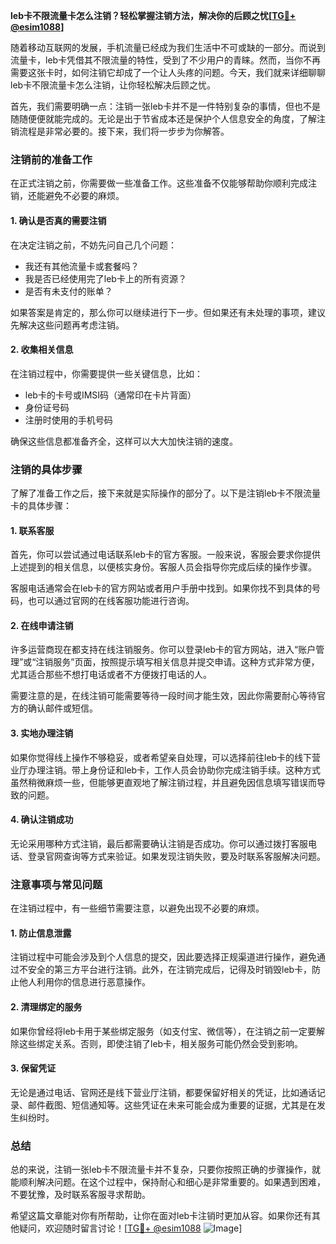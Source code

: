 **leb卡不限流量卡怎么注销？轻松掌握注销方法，解决你的后顾之忧[[TG💪+ @esim1088](https://t.me/s/esim1088)]**

随着移动互联网的发展，手机流量已经成为我们生活中不可或缺的一部分。而说到流量卡，leb卡凭借其不限流量的特性，受到了不少用户的青睐。然而，当你不再需要这张卡时，如何注销它却成了一个让人头疼的问题。今天，我们就来详细聊聊leb卡不限流量卡怎么注销，让你轻松解决后顾之忧。

首先，我们需要明确一点：注销一张leb卡并不是一件特别复杂的事情，但也不是随随便便就能完成的。无论是出于节省成本还是保护个人信息安全的角度，了解注销流程是非常必要的。接下来，我们将一步步为你解答。

### 注销前的准备工作

在正式注销之前，你需要做一些准备工作。这些准备不仅能够帮助你顺利完成注销，还能避免不必要的麻烦。

#### 1. 确认是否真的需要注销
在决定注销之前，不妨先问自己几个问题：
- 我还有其他流量卡或套餐吗？
- 我是否已经使用完了leb卡上的所有资源？
- 是否有未支付的账单？

如果答案是肯定的，那么你可以继续进行下一步。但如果还有未处理的事项，建议先解决这些问题再考虑注销。

#### 2. 收集相关信息
在注销过程中，你需要提供一些关键信息，比如：
- leb卡的卡号或IMSI码（通常印在卡片背面）
- 身份证号码
- 注册时使用的手机号码

确保这些信息都准备齐全，这样可以大大加快注销的速度。

### 注销的具体步骤

了解了准备工作之后，接下来就是实际操作的部分了。以下是注销leb卡不限流量卡的具体步骤：

#### 1. 联系客服
首先，你可以尝试通过电话联系leb卡的官方客服。一般来说，客服会要求你提供上述提到的相关信息，以便核实身份。客服人员会指导你完成后续的操作步骤。

客服电话通常会在leb卡的官方网站或者用户手册中找到。如果你找不到具体的号码，也可以通过官网的在线客服功能进行咨询。

#### 2. 在线申请注销
许多运营商现在都支持在线注销服务。你可以登录leb卡的官方网站，进入“账户管理”或“注销服务”页面，按照提示填写相关信息并提交申请。这种方式非常方便，尤其适合那些不想打电话或者不方便拨打电话的人。

需要注意的是，在线注销可能需要等待一段时间才能生效，因此你需要耐心等待官方的确认邮件或短信。

#### 3. 实地办理注销
如果你觉得线上操作不够稳妥，或者希望亲自处理，可以选择前往leb卡的线下营业厅办理注销。带上身份证和leb卡，工作人员会协助你完成注销手续。这种方式虽然稍微麻烦一些，但能够更直观地了解注销过程，并且避免因信息填写错误而导致的问题。

#### 4. 确认注销成功
无论采用哪种方式注销，最后都需要确认注销是否成功。你可以通过拨打客服电话、登录官网查询等方式来验证。如果发现注销失败，要及时联系客服解决问题。

### 注意事项与常见问题

在注销过程中，有一些细节需要注意，以避免出现不必要的麻烦。

#### 1. 防止信息泄露
注销过程中可能会涉及到个人信息的提交，因此要选择正规渠道进行操作，避免通过不安全的第三方平台进行注销。此外，在注销完成后，记得及时销毁leb卡，防止他人利用你的信息进行恶意操作。

#### 2. 清理绑定的服务
如果你曾经将leb卡用于某些绑定服务（如支付宝、微信等），在注销之前一定要解除这些绑定关系。否则，即使注销了leb卡，相关服务可能仍然会受到影响。

#### 3. 保留凭证
无论是通过电话、官网还是线下营业厅注销，都要保留好相关的凭证，比如通话记录、邮件截图、短信通知等。这些凭证在未来可能会成为重要的证据，尤其是在发生纠纷时。

### 总结

总的来说，注销一张leb卡不限流量卡并不复杂，只要你按照正确的步骤操作，就能顺利解决问题。在这个过程中，保持耐心和细心是非常重要的。如果遇到困难，不要犹豫，及时联系客服寻求帮助。

希望这篇文章能对你有所帮助，让你在面对leb卡注销时更加从容。如果你还有其他疑问，欢迎随时留言讨论！[[TG💪+ @esim1088](https://t.me/s/esim1088) ![Image](https://i.postimg.cc/4NQfJmqS/Snipaste-2025-05-13-00-14-12.png)]